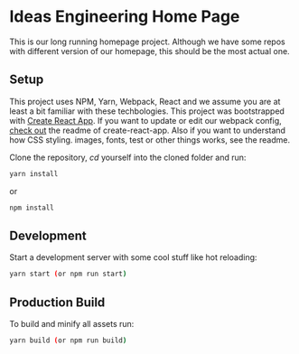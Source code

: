 # Ideas Engineering Home Page

This is our long running homepage project. Although we have some repos with different version of our homepage, this should be the most actual one.

## Setup

This project uses NPM, Yarn, Webpack, React and we assume you are at least a bit familiar with these techbologies. This project was bootstrapped with [Create React App](https://github.com/facebookincubator/create-react-app). If you want to update or edit our webpack config, [check out](https://github.com/facebookincubator/create-react-app/blob/master/packages/react-scripts/template/README.md) the readme of create-react-app. Also if you want to understand how CSS styling. images, fonts, test or other things works, see the readme.

Clone the repository, _cd_ yourself into the cloned folder and run:

```bash
yarn install
```

or 

```bash
npm install
```

## Development

Start a development server with some cool stuff like hot reloading:

```bash
yarn start (or npm run start)
```

## Production Build

To build and minify all assets run:

```bash
yarn build (or npm run build)
```
